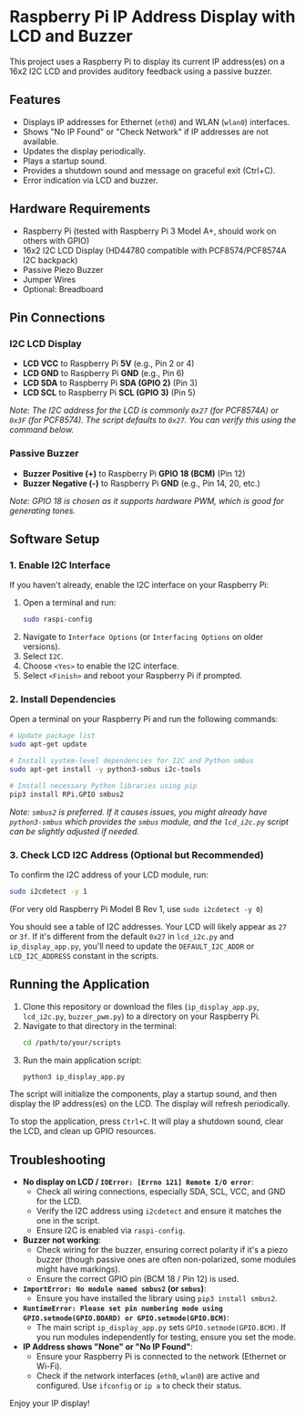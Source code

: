 # Raspberry Pi IP Address Display with LCD and Buzzer

This project uses a Raspberry Pi to display its current IP address(es) on a 16x2 I2C LCD and provides auditory feedback using a passive buzzer.

## Features

-   Displays IP addresses for Ethernet (`eth0`) and WLAN (`wlan0`) interfaces.
-   Shows "No IP Found" or "Check Network" if IP addresses are not available.
-   Updates the display periodically.
-   Plays a startup sound.
-   Provides a shutdown sound and message on graceful exit (Ctrl+C).
-   Error indication via LCD and buzzer.

## Hardware Requirements

-   Raspberry Pi (tested with Raspberry Pi 3 Model A+, should work on others with GPIO)
-   16x2 I2C LCD Display (HD44780 compatible with PCF8574/PCF8574A I2C backpack)
-   Passive Piezo Buzzer
-   Jumper Wires
-   Optional: Breadboard

## Pin Connections

### I2C LCD Display

-   **LCD VCC** to Raspberry Pi **5V** (e.g., Pin 2 or 4)
-   **LCD GND** to Raspberry Pi **GND** (e.g., Pin 6)
-   **LCD SDA** to Raspberry Pi **SDA (GPIO 2)** (Pin 3)
-   **LCD SCL** to Raspberry Pi **SCL (GPIO 3)** (Pin 5)

*Note: The I2C address for the LCD is commonly `0x27` (for PCF8574A) or `0x3F` (for PCF8574). The script defaults to `0x27`. You can verify this using the command below.*

### Passive Buzzer

-   **Buzzer Positive (+)** to Raspberry Pi **GPIO 18 (BCM)** (Pin 12)
-   **Buzzer Negative (-)** to Raspberry Pi **GND** (e.g., Pin 14, 20, etc.)

*Note: GPIO 18 is chosen as it supports hardware PWM, which is good for generating tones.*

## Software Setup

### 1. Enable I2C Interface

If you haven't already, enable the I2C interface on your Raspberry Pi:

1.  Open a terminal and run:
    ```bash
    sudo raspi-config
    ```
2.  Navigate to `Interface Options` (or `Interfacing Options` on older versions).
3.  Select `I2C`.
4.  Choose `<Yes>` to enable the I2C interface.
5.  Select `<Finish>` and reboot your Raspberry Pi if prompted.

### 2. Install Dependencies

Open a terminal on your Raspberry Pi and run the following commands:

```bash
# Update package list
sudo apt-get update

# Install system-level dependencies for I2C and Python smbus
sudo apt-get install -y python3-smbus i2c-tools

# Install necessary Python libraries using pip
pip3 install RPi.GPIO smbus2
```
*Note: `smbus2` is preferred. If it causes issues, you might already have `python3-smbus` which provides the `smbus` module, and the `lcd_i2c.py` script can be slightly adjusted if needed.*

### 3. Check LCD I2C Address (Optional but Recommended)

To confirm the I2C address of your LCD module, run:
```bash
sudo i2cdetect -y 1
```
(For very old Raspberry Pi Model B Rev 1, use `sudo i2cdetect -y 0`)

You should see a table of I2C addresses. Your LCD will likely appear as `27` or `3f`. If it's different from the default `0x27` in `lcd_i2c.py` and `ip_display_app.py`, you'll need to update the `DEFAULT_I2C_ADDR` or `LCD_I2C_ADDRESS` constant in the scripts.

## Running the Application

1.  Clone this repository or download the files (`ip_display_app.py`, `lcd_i2c.py`, `buzzer_pwm.py`) to a directory on your Raspberry Pi.
2.  Navigate to that directory in the terminal:
    ```bash
    cd /path/to/your/scripts
    ```
3.  Run the main application script:
    ```bash
    python3 ip_display_app.py
    ```

The script will initialize the components, play a startup sound, and then display the IP address(es) on the LCD. The display will refresh periodically.

To stop the application, press `Ctrl+C`. It will play a shutdown sound, clear the LCD, and clean up GPIO resources.

## Troubleshooting

-   **No display on LCD / `IOError: [Errno 121] Remote I/O error`**:
    -   Check all wiring connections, especially SDA, SCL, VCC, and GND for the LCD.
    -   Verify the I2C address using `i2cdetect` and ensure it matches the one in the script.
    -   Ensure I2C is enabled via `raspi-config`.
-   **Buzzer not working**:
    -   Check wiring for the buzzer, ensuring correct polarity if it's a piezo buzzer (though passive ones are often non-polarized, some modules might have markings).
    -   Ensure the correct GPIO pin (BCM 18 / Pin 12) is used.
-   **`ImportError: No module named smbus2` (or `smbus`)**:
    -   Ensure you have installed the library using `pip3 install smbus2`.
-   **`RuntimeError: Please set pin numbering mode using GPIO.setmode(GPIO.BOARD) or GPIO.setmode(GPIO.BCM)`**:
    -   The main script `ip_display_app.py` sets `GPIO.setmode(GPIO.BCM)`. If you run modules independently for testing, ensure you set the mode.
-   **IP Address shows "None" or "No IP Found"**:
    -   Ensure your Raspberry Pi is connected to the network (Ethernet or Wi-Fi).
    -   Check if the network interfaces (`eth0`, `wlan0`) are active and configured. Use `ifconfig` or `ip a` to check their status.

Enjoy your IP display!

